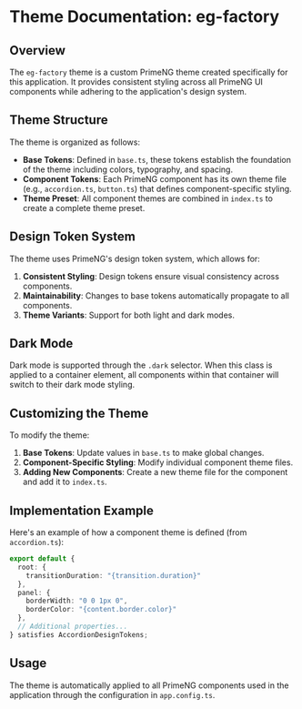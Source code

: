 # Theme Documentation: eg-factory

## Overview

The `eg-factory` theme is a custom PrimeNG theme created specifically for this application. It provides consistent styling across all PrimeNG UI components while adhering to the application's design system.

## Theme Structure

The theme is organized as follows:

- **Base Tokens**: Defined in `base.ts`, these tokens establish the foundation of the theme including colors, typography, and spacing.
- **Component Tokens**: Each PrimeNG component has its own theme file (e.g., `accordion.ts`, `button.ts`) that defines component-specific styling.
- **Theme Preset**: All component themes are combined in `index.ts` to create a complete theme preset.

## Design Token System

The theme uses PrimeNG's design token system, which allows for:

1. **Consistent Styling**: Design tokens ensure visual consistency across components.
2. **Maintainability**: Changes to base tokens automatically propagate to all components.
3. **Theme Variants**: Support for both light and dark modes.

## Dark Mode

Dark mode is supported through the `.dark` selector. When this class is applied to a container element, all components within that container will switch to their dark mode styling.

## Customizing the Theme

To modify the theme:

1. **Base Tokens**: Update values in `base.ts` to make global changes.
2. **Component-Specific Styling**: Modify individual component theme files.
3. **Adding New Components**: Create a new theme file for the component and add it to `index.ts`.

## Implementation Example

Here's an example of how a component theme is defined (from `accordion.ts`):

```typescript
export default {
  root: {
    transitionDuration: "{transition.duration}"
  },
  panel: {
    borderWidth: "0 0 1px 0",
    borderColor: "{content.border.color}"
  },
  // Additional properties...
} satisfies AccordionDesignTokens;
```

## Usage

The theme is automatically applied to all PrimeNG components used in the application through the configuration in `app.config.ts`.

